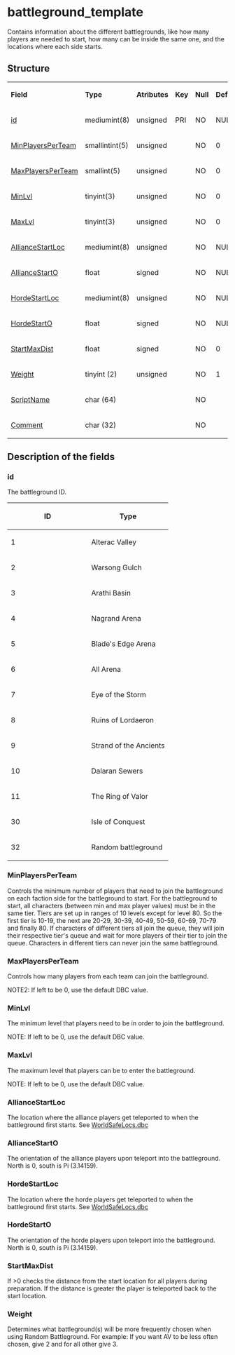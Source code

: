 # battleground\_template

Contains information about the different battlegrounds, like how many players are needed to start, how many can be inside the same one, and the locations where each side starts.

## Structure

<table>
<colgroup>
<col width="12%" />
<col width="12%" />
<col width="12%" />
<col width="12%" />
<col width="12%" />
<col width="12%" />
<col width="12%" />
<col width="12%" />
</colgroup>
<tbody>
<tr>
<td><p><strong>Field</strong></p></td>
<td><p><strong>Type</strong></p></td>
<td><p><strong>Atributes</strong></p></td>
<td><p><strong>Key</strong></p></td>
<td><p><strong>Null</strong></p></td>
<td><p><strong>Default</strong></p></td>
<td><p><strong>Extra</strong></p></td>
<td><p><strong>Comment</strong></p></td>
</tr>
<tr>
<td><p><a href="#id">id</a></p></td>
<td><p>mediumint(8)</p></td>
<td><p>unsigned</p></td>
<td><p>PRI</p></td>
<td><p>NO</p></td>
<td><p>NULL</p></td>
<td><p><br />
</p></td>
<td><p><br />
</p></td>
</tr>
<tr>
<td><p><a href="#minplayersperteam">MinPlayersPerTeam</a></p></td>
<td><p>smallintint(5)</p></td>
<td><p>unsigned</p></td>
<td><p><br />
</p></td>
<td><p>NO</p></td>
<td><p>0</p></td>
<td><p><br />
</p></td>
<td><p><br />
</p></td>
</tr>
<tr>
<td><p><a href="#maxplayersperteam">MaxPlayersPerTeam</a></p></td>
<td><p>smallint(5)</p></td>
<td><p>unsigned</p></td>
<td><p><br />
</p></td>
<td><p>NO</p></td>
<td><p>0</p></td>
<td><p><br />
</p></td>
<td><p><br />
</p></td>
</tr>
<tr>
<td><p><a href="#minlvl">MinLvl</a></p></td>
<td><p>tinyint(3)</p></td>
<td><p>unsigned</p></td>
<td><p><br />
</p></td>
<td><p>NO</p></td>
<td><p>0</p></td>
<td><p><br />
</p></td>
<td><p><br />
</p></td>
</tr>
<tr>
<td><p><a href="#maxlvl">MaxLvl</a></p></td>
<td><p>tinyint(3)</p></td>
<td><p>unsigned</p></td>
<td><p><br />
</p></td>
<td><p>NO</p></td>
<td><p>0</p></td>
<td><p><br />
</p></td>
<td><p><br />
</p></td>
</tr>
<tr>
<td><p><a href="#alliancestartloc">AllianceStartLoc</a></p></td>
<td><p>mediumint(8)</p></td>
<td><p>unsigned</p></td>
<td><p><br />
</p></td>
<td><p>NO</p></td>
<td><p>NULL</p></td>
<td><p><br />
</p></td>
<td><p><br />
</p></td>
</tr>
<tr>
<td><p><a href="#alliancestarto">AllianceStartO</a></p></td>
<td><p>float</p></td>
<td><p>signed</p></td>
<td><p><br />
</p></td>
<td><p>NO</p></td>
<td><p>NULL</p></td>
<td><p><br />
</p></td>
<td><p><br />
</p></td>
</tr>
<tr>
<td><p><a href="#hordestartloc">HordeStartLoc</a></p></td>
<td><p>mediumint(8)</p></td>
<td><p>unsigned</p></td>
<td><p><br />
</p></td>
<td><p>NO</p></td>
<td><p>NULL</p></td>
<td><p><br />
</p></td>
<td><p><br />
</p></td>
</tr>
<tr>
<td><p><a href="#hordestarto">HordeStartO</a></p></td>
<td><p>float</p></td>
<td><p>signed</p></td>
<td><p><br />
</p></td>
<td><p>NO</p></td>
<td><p>NULL</p></td>
<td><p><br />
</p></td>
<td><p><br />
</p></td>
</tr>
<tr>
<td><p><a href="#startmaxdist">StartMaxDist</a></p></td>
<td><p>float</p></td>
<td><p>signed</p></td>
<td><p><br />
</p></td>
<td><p>NO</p></td>
<td><p>0</p></td>
<td><p><br />
</p></td>
<td><p><br />
</p></td>
</tr>
<tr>
<td><p><a href="#weight">Weight</a></p></td>
<td><p>tinyint (2)</p></td>
<td><p>unsigned</p></td>
<td><p><br />
</p></td>
<td><p>NO</p></td>
<td><p>1</p></td>
<td><p><br />
</p></td>
<td><p><br />
</p></td>
</tr>
<tr>
<td><p><a href="#scriptname">ScriptName</a></p></td>
<td><p>char (64)</p></td>
<td><p><br />
</p></td>
<td><p><br />
</p></td>
<td><p>NO</p></td>
<td><p><br />
</p></td>
<td><p><br />
</p></td>
<td><p><br />
</p></td>
</tr>
<tr>
<td><p><a href="#comment">Comment</a></p></td>
<td><p>char (32)</p></td>
<td><p><br />
</p></td>
<td><p><br />
</p></td>
<td><p>NO</p></td>
<td><p><br />
</p></td>
<td><p><br />
</p></td>
<td><p><br />
</p></td>
</tr>
</tbody>
</table>

## Description of the fields

### id

The battleground ID.

<table>
<colgroup>
<col width="50%" />
<col width="50%" />
</colgroup>
<thead>
<tr class="header">
<th><p>ID</p></th>
<th><p>Type</p></th>
</tr>
</thead>
<tbody>
<tr>
<td><p>1</p></td>
<td><p>Alterac Valley</p></td>
</tr>
<tr>
<td><p>2</p></td>
<td><p>Warsong Gulch</p></td>
</tr>
<tr>
<td><p>3</p></td>
<td><p>Arathi Basin</p></td>
</tr>
<tr>
<td><p>4</p></td>
<td><p>Nagrand Arena</p></td>
</tr>
<tr>
<td><p>5</p></td>
<td><p>Blade's Edge Arena</p></td>
</tr>
<tr>
<td><p>6</p></td>
<td><p>All Arena</p></td>
</tr>
<tr>
<td><p>7</p></td>
<td><p>Eye of the Storm</p></td>
</tr>
<tr>
<td><p>8</p></td>
<td><p>Ruins of Lordaeron</p></td>
</tr>
<tr>
<td><p>9</p></td>
<td><p>Strand of the Ancients</p></td>
</tr>
<tr>
<td><p>10</p></td>
<td><p>Dalaran Sewers</p></td>
</tr>
<tr>
<td><p>11</p></td>
<td><p>The Ring of Valor</p></td>
</tr>
<tr>
<td><p>30</p></td>
<td><p>Isle of Conquest</p></td>
</tr>
<tr>
<td><p>32</p></td>
<td><p>Random battleground</p></td>
</tr>
</tbody>
</table>

### MinPlayersPerTeam

Controls the minimum number of players that need to join the battleground on each faction side for the battleground to start. For the battleground to start, all characters (between min and max player values) must be in the same tier. Tiers are set up in ranges of 10 levels except for level 80. So the first tier is 10-19, the next are 20-29, 30-39, 40-49, 50-59, 60-69, 70-79 and finally 80. If characters of different tiers all join the queue, they will join their respective tier's queue and wait for more players of their tier to join the queue. Characters in different tiers can never join the same battleground.

### MaxPlayersPerTeam

Controls how many players from each team can join the battleground.

NOTE2: If left to be 0, use the default DBC value.

### MinLvl

The minimum level that players need to be in order to join the battleground.

NOTE: If left to be 0, use the default DBC value.

### MaxLvl

The maximum level that players can be to enter the battleground.

NOTE: If left to be 0, use the default DBC value.

### AllianceStartLoc

The location where the alliance players get teleported to when the battleground first starts. See [WorldSafeLocs.dbc](../../dbc/WorldSafeLocs.md)

### AllianceStartO

The orientation of the alliance players upon teleport into the battleground. North is 0, south is Pi (3.14159).

### HordeStartLoc

The location where the horde players get teleported to when the battleground first starts. See [WorldSafeLocs.dbc](../../dbc/WorldSafeLocs.md)

### HordeStartO

The orientation of the horde players upon teleport into the battleground. North is 0, south is Pi (3.14159).

### StartMaxDist

If >0 checks the distance from the start location for all players during preparation. If the distance is greater the player is teleported back to the start location.

### Weight

Determines what battleground(s) will be more frequently chosen when using Random Battleground.
For example: If you want AV to be less often chosen, give 2 and for all other give 3.
